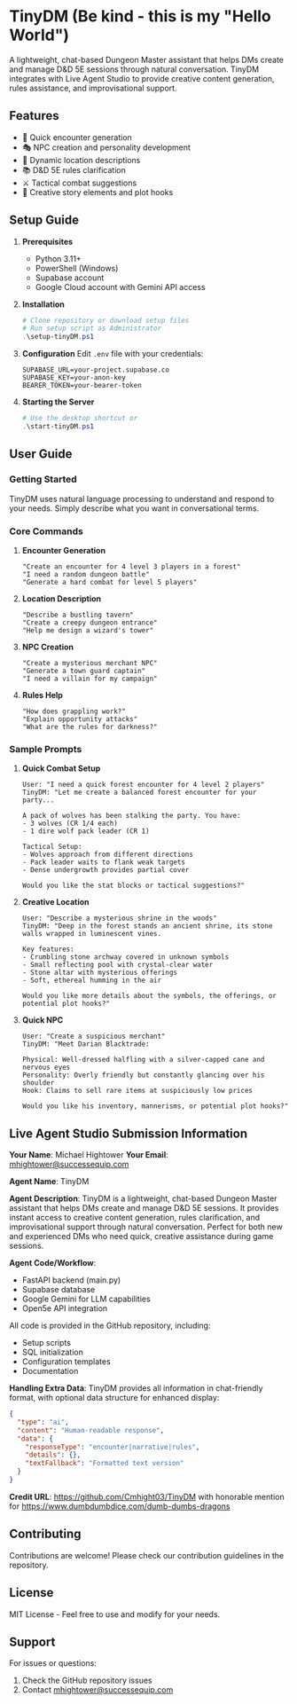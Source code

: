 # TinyDM (Be kind - this is my "Hello World")   

A lightweight, chat-based Dungeon Master assistant that helps DMs create and manage D&D 5E sessions through natural conversation. TinyDM integrates with Live Agent Studio to provide creative content generation, rules assistance, and improvisational support.

## Features

- 🎲 Quick encounter generation
- 🎭 NPC creation and personality development
- 🏰 Dynamic location descriptions
- 📚 D&D 5E rules clarification
- ⚔️ Tactical combat suggestions
- 🌟 Creative story elements and plot hooks

## Setup Guide

1. **Prerequisites**
   - Python 3.11+
   - PowerShell (Windows)
   - Supabase account
   - Google Cloud account with Gemini API access

2. **Installation**
   ```powershell
   # Clone repository or download setup files
   # Run setup script as Administrator
   .\setup-tinyDM.ps1
   ```

3. **Configuration**
   Edit `.env` file with your credentials:
   ```env
   SUPABASE_URL=your-project.supabase.co
   SUPABASE_KEY=your-anon-key
   BEARER_TOKEN=your-bearer-token
   ```

4. **Starting the Server**
   ```powershell
   # Use the desktop shortcut or
   .\start-tinyDM.ps1
   ```

## User Guide

### Getting Started

TinyDM uses natural language processing to understand and respond to your needs. Simply describe what you want in conversational terms.

### Core Commands

1. **Encounter Generation**
   ```
   "Create an encounter for 4 level 3 players in a forest"
   "I need a random dungeon battle"
   "Generate a hard combat for level 5 players"
   ```

2. **Location Description**
   ```
   "Describe a bustling tavern"
   "Create a creepy dungeon entrance"
   "Help me design a wizard's tower"
   ```

3. **NPC Creation**
   ```
   "Create a mysterious merchant NPC"
   "Generate a town guard captain"
   "I need a villain for my campaign"
   ```

4. **Rules Help**
   ```
   "How does grappling work?"
   "Explain opportunity attacks"
   "What are the rules for darkness?"
   ```

### Sample Prompts

1. **Quick Combat Setup**
   ```
   User: "I need a quick forest encounter for 4 level 2 players"
   TinyDM: "Let me create a balanced forest encounter for your party...
   
   A pack of wolves has been stalking the party. You have:
   - 3 wolves (CR 1/4 each)
   - 1 dire wolf pack leader (CR 1)
   
   Tactical Setup:
   - Wolves approach from different directions
   - Pack leader waits to flank weak targets
   - Dense undergrowth provides partial cover
   
   Would you like the stat blocks or tactical suggestions?"
   ```

2. **Creative Location**
   ```
   User: "Describe a mysterious shrine in the woods"
   TinyDM: "Deep in the forest stands an ancient shrine, its stone walls wrapped in luminescent vines. 
   
   Key features:
   - Crumbling stone archway covered in unknown symbols
   - Small reflecting pool with crystal-clear water
   - Stone altar with mysterious offerings
   - Soft, ethereal humming in the air
   
   Would you like more details about the symbols, the offerings, or potential plot hooks?"
   ```

3. **Quick NPC**
   ```
   User: "Create a suspicious merchant"
   TinyDM: "Meet Darian Blacktrade:
   
   Physical: Well-dressed halfling with a silver-capped cane and nervous eyes
   Personality: Overly friendly but constantly glancing over his shoulder
   Hook: Claims to sell rare items at suspiciously low prices
   
   Would you like his inventory, mannerisms, or potential plot hooks?"
   ```

## Live Agent Studio Submission Information

**Your Name**: Michael Hightower
**Your Email**: mhightower@successequip.com

**Agent Name**: TinyDM

**Agent Description**: 
TinyDM is a lightweight, chat-based Dungeon Master assistant that helps DMs create and manage D&D 5E sessions. It provides instant access to creative content generation, rules clarification, and improvisational support through natural conversation. Perfect for both new and experienced DMs who need quick, creative assistance during game sessions.

**Agent Code/Workflow**:
- FastAPI backend (main.py)
- Supabase database
- Google Gemini for LLM capabilities
- Open5e API integration

All code is provided in the GitHub repository, including:
- Setup scripts
- SQL initialization
- Configuration templates
- Documentation

**Handling Extra Data**:
TinyDM provides all information in chat-friendly format, with optional data structure for enhanced display:

```json
{
  "type": "ai",
  "content": "Human-readable response",
  "data": {
    "responseType": "encounter|narrative|rules",
    "details": {},
    "textFallback": "Formatted text version"
  }
}
```

**Credit URL**: https://github.com/Cmhight03/TinyDM with honorable mention for https://www.dumbdumbdice.com/dumb-dumbs-dragons 

## Contributing

Contributions are welcome! Please check our contribution guidelines in the repository.

## License

MIT License - Feel free to use and modify for your needs.

## Support

For issues or questions:
1. Check the GitHub repository issues
2. Contact mhightower@successequip.com
